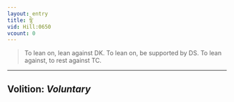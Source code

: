```yaml
---
layout: entry
title: སྙེ་
vid: Hill:0650
vcount: 0
---
```

> To lean on, lean against DK\. To lean on, be supported by DS\. To lean against, to rest against TC\.

---
Volition: _Voluntary_
---

